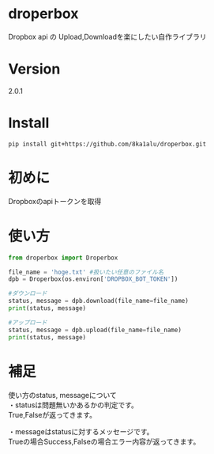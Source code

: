 # droperbox
Dropbox api の Upload,Downloadを楽にしたい自作ライブラリ

# Version
2.0.1

# Install
```pip install git+https://github.com/8ka1alu/droperbox.git```

# 初めに
Dropboxのapiトークンを取得

# 使い方
```python
from droperbox import Droperbox

file_name = 'hoge.txt' #扱いたい任意のファイル名
dpb = Droperbox(os.environ['DROPBOX_BOT_TOKEN'])

#ダウンロード
status, message = dpb.download(file_name=file_name)
print(status, message)

#アップロード
status, message = dpb.upload(file_name=file_name)
print(status, message)
```
# 補足
使い方のstatus, messageについて  
・statusは問題無いかあるかの判定です。  
True,Falseが返ってきます。

・messageはstatusに対するメッセージです。  
Trueの場合Success,Falseの場合エラー内容が返ってきます。
